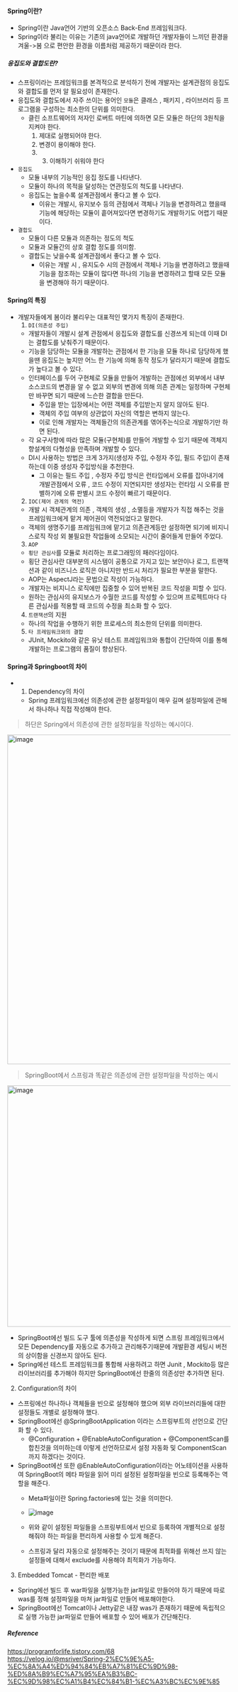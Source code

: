 #### Spring이란?
- Spring이란 Java언어 기반의 오픈소스 Back-End 프레임워크다.
- Spring이라 불리는 이유는 기존의 java언어로 개발하던 개발자들이 느끼던 환경을 겨울->봄 으로 편안한 환경을 이름처럼 제공하기 때문이라 한다.

##### 응집도와 결합도란?
- 스프링이라는 프레임워크를 본격적으로 분석하기 전에 개발자는 설계관점의 응집도와 결합도를 먼저 알 필요성이 존재한다.
- 응집도와 결합도에서 자주 쓰이는 용어인 `모듈`은 클래스 , 패키지 , 라이브러리 등 프로그램을 구성하는 최소한의 단위를 의미한다.
  - 클린 소프트웨어의 저자인 로버트 마틴에 의하면 모든 모듈은 하단의 3원칙을 지켜야 한다.
    1. 제대로 실행되어야 한다.
    2. 변경이 용이해야 한다.
    3. 3. 이해하기 쉬워야 한다
- `응집도`
  - 모듈 내부의 기능적인 응집 정도를 나타낸다.
  - 모듈이 하나의 목적을 달성하는 연관정도의 척도를 나타낸다.
  - 응집도는 높을수록 설계관점에서 좋다고 볼 수 있다.
    - 이유는 개발시, 유지보수 등의 관점에서 객체나 기능을 변경하려고 했을때 기능에 해당하는 모듈이 흩어져있다면 변경하기도 개발하기도 어렵기 때문이다.
- `결합도` 
  - 모듈이 다른 모듈과 의존하는 정도의 척도
  - 모듈과 모듈간의 상호 결합 정도를 의미함.
  - 결합도는 낮을수록 설계관점에서 좋다고 볼 수 있다.
    - 이유는 개발 시 , 유지도수 시의 관점에서 객체나 기능을 변경하려고 했을때 기능을 참조하는 모듈이 많다면 하나의 기능을 변경하려고 할때 모든 모듈을 변경해야 하기 때문이다. 

#### Spring의 특징
- 개발자들에게 봄이라 불리우는 대표적인 몇가지 특징이 존재한다.
  1. `DI(의존성 주입)`
  - 개발자들이 개발시 설계 관점에서 응집도와 결합도를 신경쓰게 되는데 이때 DI는 결합도를 낮춰주기 때문이다.
  - 기능을 담당하는 모듈을 개발하는 관점에서 한 기능을 모듈 하나로 담당하게 했을땐 응집도는 높지만 어느 한 기능에 의해 동작 정도가 달라지기 때문에 결합도가 높다고 볼 수 있다.
  - 인터페이스를 두어 구현체로 모듈을 만들어 개발하는 관점에선 외부에서 내부 소스코드의 변경을 알 수 없고 외부의 변경에 의해 의존 관계는 일정하며 구현체만 바꾸면 되기 때문에 느슨한 결합을 만든다.
    - 주입을 받는 입장에서는 어떤 객체를 주입받는지 알지 않아도 된다.
    - 객체의 주입 여부의 상관없이 자신의 역할은 변하지 않는다.
    - 이로 인해 개발자는 객체들간의 의존관계를 엮어주는식으로 개발하기만 하면 된다. 
  - 각 요구사항에 따라 많은 모듈(구현체)를 만들어 개발할 수 있기 때문에 객체지향설계의 다형성을 만족하며 개발할 수 있다.
  - DI시 사용하는 방법은 크게 3가지(생성자 주입, 수정자 주입, 필드 주입)이 존재하는데 이중 생성자 주입방식을 추천한다.
    - 그 이유는 필드 주입 , 수정자 주입 방식은 런타입에서 오류를 잡아내기에 개발관점에서 오류 , 코드 수정이 지연되지만 생성자는 런타임 시 오류를 판별하기에 오류 판별시 코드 수정이 빠르기 때문이다.
  2. `IOC(제어 관계의 역전)`
  - 개발 시 객체관계의 의존 , 객체의 생성 , 소멸등을 개발자가 직접 해주는 것을 프레임워크에게 맡겨 제어권이 역전되었다고 말한다.
  - 객체의 생명주기를 프레임워크에 맡기고 의존관계등만 설정하면 되기에 비지니스로직 작성 외 불필요한 작업들에 소모되는 시간이 줄어들게 만들어 주었다.
  3. `AOP`
  -  `횡단 관심사`를 모듈로 처리하는 프로그래밍의 패러다임이다.
    - 횡단 관심사란 대부분의 시스템이 공통으로 가지고 있는 보안이나 로그, 트랜잭션과 같이 비즈니스 로직은 아니지만 반드시 처리가 필요한 부분을 말한다.
  - AOP는 AspectJ라는 문법으로 작성이 가능하다.
  - 개발자는 비지니스 로직에만 집중할 수 있어 반복된 코드 작성을 피할 수 있다.
  - 원하는 관심사의 유지보스가 수월한 코드를 작성할 수 있으며 프로젝트마다 다른 관심사를 적용할 때 코드의 수정을 최소화 할 수 있다. 
  4. `트랜잭션`의 지원
  - 하나의 작업을 수행하기 위한 프로세스의 최소한의 단위를 의미한다.
  5. `타 프레임워크와의 결합`
  - JUnit, Mockito와 같은 유닛 테스트 프레임워크와 통합이 간단하여 이를 통해 개발하는 프로그램의 품질이 향상된다.
#### Spring과 Springboot의 차이
- 1. Dependency의 차이 
  - Spring 프레임워크에선 의존성에 관한 설정파일이 매우 길며 설정파일에 관해서 하나하나 직접 작성해야 한다.

> 하단은 Spring에서 의존성에 관한 설정파일을 작성하는 예시이다.
<img width="743" alt="image" src="https://user-images.githubusercontent.com/98382954/208287151-ce0acf83-fd2c-4c4f-8fb9-bdf260944fb6.png">

> SpringBoot에서 스프링과 똑같은 의존성에 관한 설정파일을 작성하는 예시
<img width="544" alt="image" src="https://user-images.githubusercontent.com/98382954/208287190-2fd90c70-b893-4a31-b9d2-6a2c39e740d8.png">

 - SpringBoot에선 빌드 도구 툴에 의존성을 작성하게 되면 스프링 프레임워크에서 모든 Dependency를 자동으로 추가하고 관리해주기때문에 개발환경 세팅시 버전의 상이함을 신경쓰지 않아도 된다.
 - Spring에선 테스트 프레임워크를 통합해 사용하려고 하면 Junit , Mockito등 많은 라이브러리를 추가해야 하지만 SpringBoot에선 한줄의 의존성만 추가하면 된다.
 2. Configuration의 차이
 - 스프링에선 하나하나 객체들을 빈으로 설정해야 했으며 외부 라이브러리들에 대한 설정들도 개별로 설정해야 했다.
 - SpringBoot에선 @SpringBootApplication 이라는 스프링부트의 선언으로 간단화 할 수 있다.
   - @Configuration + @EnableAutoConfiguration + @ComponentScan를 합친것을 의미하는데 이렇게 선언하므로서 설정 자동화 및 ComponentScan까지 하겠다는 것이다.
 - SpringBoot에선 또한 @EnableAutoConfiguration이라는 어노테이션을 사용하여 SpringBoot의 메타 파일을 읽어 미리 설정된 설정파일을 빈으로 등록해주는 역할을 해준다.
   - Meta파일이란 Spring.factories에 있는 것을 의미한다.
   - ![image](https://user-images.githubusercontent.com/98382954/208288049-a576d769-ed2b-4e1f-b62b-d04efde0c7e9.png)

   - 위와 같이 설정된 파일들을 스프링부트에서 빈으로 등록하여 개별적으로 설정해줘야 하는 파일을 편리하게 사용할 수 있게 해준다.
   - 스프링과 달리 자동으로 설정해주는 것이기 때문에 최적화를 위해선 쓰지 않는 설정들에 대해서 exclude를 사용해야 최적화가 가능하다.
 
 3. Embedded Tomcat - 편리한 배포
 - Spring에선 빌드 후 war파일을 실행가능한 jar파일로 만들어야 하기 때문에 따로 was를 정해 설정파일을 마쳐 jar파일로 만들어 배포해야한다.
 - SpringBoot에선 Tomcat이나 Jetty같은 내장 was가 존재하기 때문에 독립적으로 실행 가능한 jar파일로 만들어 배포할 수 있어 배포가 간단해진다.
##### Reference
<https://programforlife.tistory.com/68><br>
<https://velog.io/@msriver/Spring-2%EC%9E%A5-%EC%8A%A4%ED%94%84%EB%A7%81%EC%9D%98-%ED%8A%B9%EC%A7%95%EA%B3%BC-%EC%9D%98%EC%A1%B4%EC%84%B1-%EC%A3%BC%EC%9E%85><br>
